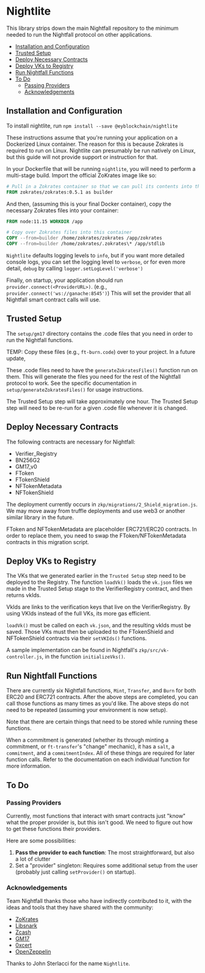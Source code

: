 # Nightlite

This library strips down the main Nightfall repository to the minimum needed to run the Nightfall
protocol on other applications.

<!-- START doctoc generated TOC please keep comment here to allow auto update -->
<!-- DON'T EDIT THIS SECTION, INSTEAD RE-RUN doctoc TO UPDATE -->

- [Installation and Configuration](#installation-and-configuration)
- [Trusted Setup](#trusted-setup)
- [Deploy Necessary Contracts](#deploy-necessary-contracts)
- [Deploy VKs to Registry](#deploy-vks-to-registry)
- [Run Nightfall Functions](#run-nightfall-functions)
- [To Do](#to-do)
  - [Passing Providers](#passing-providers)
  - [Acknowledgements](#acknowledgements)

<!-- END doctoc generated TOC please keep comment here to allow auto update -->

## Installation and Configuration

To install nightlite, run `npm install --save @eyblockchain/nightlite`

These instructions assume that you're running your application on a Dockerized Linux container. The
reason for this is because Zokrates is required to run on Linux. Nightlite can presumably be run
natively on Linux, but this guide will not provide support or instruction for that.

In your Dockerfile that will be running `nightlite`, you will need to perform a multi-stage build.
Import the official ZoKrates image like so:

```Dockerfile
# Pull in a Zokrates container so that we can pull its contents into the below container.
FROM zokrates/zokrates:0.5.1 as builder
```

And then, (assuming this is your final Docker container), copy the necessary Zokrates files into
your container:

```Dockerfile
FROM node:11.15 WORKDIR /app

# Copy over Zokrates files into this container
COPY --from=builder /home/zokrates/zokrates /app/zokrates
COPY --from=builder /home/zokrates/.zokrates\* /app/stdlib
```

`Nightlite` defaults logging levels to `info`, but if you want more detailed console logs, you can
set the logging level to `verbose`, or for even more detail, `debug` by calling
`logger.setLogLevel('verbose')`

Finally, on startup, your application should run `provider.connect(<ProviderURL>)`. (e.g.,
`provider.connect('ws://ganache:8545')`) This will set the provider that all Nightfall smart
contract calls will use.

## Trusted Setup

The `setup/gm17` directory contains the .code files that you need in order to run the Nightfall
functions.

TEMP: Copy these files (e.g., `ft-burn.code`) over to your project. In a future update,

These .code files need to have the `generateZokratesFiles()` function run on them. This will
generate the files you need for the rest of the Nightfall protocol to work. See the specific
documentation in `setup/generateZokratesFiles()` for usage instructions.

The Trusted Setup step will take approximately one hour. The Trusted Setup step will need to be
re-run for a given .code file whenever it is changed.

## Deploy Necessary Contracts

The following contracts are necessary for Nightfall:

- Verifier_Registry
- BN256G2
- GM17_v0
- FToken
- FTokenShield
- NFTokenMetadata
- NFTokenShield

The deployment currently occurs in `zkp/migrations/2_Shield_migration.js`. We may move away from
truffle deployments and use web3 or another similar library in the future.

FToken and NFTokenMetadata are placeholder ERC721/ERC20 contracts. In order to replace them, you
need to swap the FToken/NFTokenMetadata contracts in this migration script.

## Deploy VKs to Registry

The VKs that we generated earlier in the `Trusted Setup` step need to be deployed to the Registry.
The function `loadVk()` loads the `vk.json` files we made in the Trusted Setup stage to the
VerifierRegistry contract, and then returns vkIds.

VkIds are links to the verification keys that live on the VerifierRegistry. By using VKIds instead
of the full VKs, its more gas efficient.

`loadVk()` must be called on each `vk.json`, and the resulting vkIds must be saved. Those VKs must
then be uploaded to the FTokenShield and NFTokenShield contracts via their `setVKIds()` functions.

A sample implementation can be found in Nightfall's `zkp/src/vk-controller.js`, in the function
`initializeVks()`.

## Run Nightfall Functions

There are currently six Nightfall functions, `Mint`, `Transfer`, and `Burn` for both ERC20 and
ERC721 contracts. After the above steps are completed, you can call those functions as many times as
you'd like. The above steps do not need to be repeated (assuming your environment is now setup).

Note that there are certain things that need to be stored while running these functions.

When a commitment is generated (whether its through minting a commitment, or `ft-transfer`'s
"change" mechanic), it has a `salt`, a `commitment`, and a `commitmentIndex`. All of these things
are required for later function calls. Refer to the documentation on each individual function for
more information.

## To Do

### Passing Providers

Currently, most functions that interact with smart contracts just "know" what the proper provider
is, but this isn't good. We need to figure out how to get these functions their providers.

Here are some possibilities:

1. **Pass the provider to each function**: The most straightforward, but also a lot of clutter
2. Set a "provider" singleton: Requires some additional setup from the user (probably just calling
   `setProvider()` on startup).

### Acknowledgements

Team Nightfall thanks those who have indirectly contributed to it, with the ideas and tools that
they have shared with the community:

- [ZoKrates](https://hub.docker.com/r/michaelconnor/zok)
- [Libsnark](https://github.com/scipr-lab/libsnark)
- [Zcash](https://github.com/zcash/zcash)
- [GM17](https://eprint.iacr.org/2017/540.pdf)
- [0xcert](https://github.com/0xcert/ethereum-erc721/)
- [OpenZeppelin](https://github.com/OpenZeppelin/openzeppelin-solidity/blob/master/contracts/token/ERC20/ERC20.sol)

Thanks to John Sterlacci for the name `Nightlite`.
